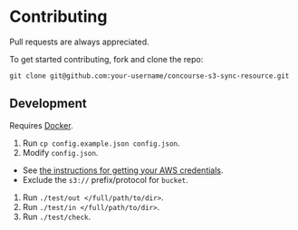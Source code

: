 # Contributing

Pull requests are always appreciated.

To get started contributing, fork and clone the repo:

```
git clone git@github.com:your-username/concourse-s3-sync-resource.git
```

## Development

Requires [Docker](https://www.docker.com/).

1. Run `cp config.example.json config.json`.
1. Modify `config.json`.
  * See [the instructions for getting your AWS credentials](http://docs.aws.amazon.com/cli/latest/userguide/cli-chap-getting-set-up.html#cli-signup).
  * Exclude the `s3://` prefix/protocol for `bucket`.

1. Run `./test/out </full/path/to/dir>`.
1. Run `./test/in </full/path/to/dir>`.
1. Run `./test/check`.